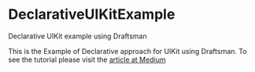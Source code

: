 # DeclarativeUIKitExample

Declarative UIKit example using Draftsman

This is the Example of Declarative approach for UIKit using Draftsman. To see the tutorial please visit the [article at Medium](https://hainayanda.medium.com/declarative-uikit-why-not-348e4532d1f9)